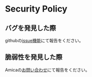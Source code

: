 # Security Policy

## バグを発見した際

githubの[issue機能](https://github.com/AvailsGroup/Amica/issues)にて報告をください。


## 脆弱性を発見した際

Amicaの[お問い合わせ](https://www.avails-amica.com/contact)にて報告をください。

